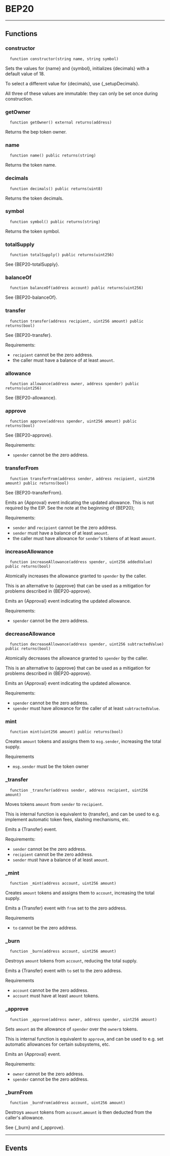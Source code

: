 # BEP20




___

## Functions

### constructor

```solidity
  function constructor(string name, string symbol)
```

Sets the values for {name} and {symbol}, initializes {decimals} with
a default value of 18.

To select a different value for {decimals}, use {_setupDecimals}.

All three of these values are immutable: they can only be set once during
construction.



### getOwner

```solidity
  function getOwner() external returns(address)
```

Returns the bep token owner.



### name

```solidity
  function name() public returns(string)
```

Returns the token name.



### decimals

```solidity
  function decimals() public returns(uint8)
```

Returns the token decimals.



### symbol

```solidity
  function symbol() public returns(string)
```

Returns the token symbol.



### totalSupply

```solidity
  function totalSupply() public returns(uint256)
```

See {BEP20-totalSupply}.



### balanceOf

```solidity
  function balanceOf(address account) public returns(uint256)
```

See {BEP20-balanceOf}.



### transfer

```solidity
  function transfer(address recipient, uint256 amount) public returns(bool)
```

See {BEP20-transfer}.

Requirements:

- `recipient` cannot be the zero address.
- the caller must have a balance of at least `amount`.



### allowance

```solidity
  function allowance(address owner, address spender) public returns(uint256)
```

See {BEP20-allowance}.



### approve

```solidity
  function approve(address spender, uint256 amount) public returns(bool)
```

See {BEP20-approve}.

Requirements:

- `spender` cannot be the zero address.



### transferFrom

```solidity
  function transferFrom(address sender, address recipient, uint256 amount) public returns(bool)
```

See {BEP20-transferFrom}.

Emits an {Approval} event indicating the updated allowance. This is not
required by the EIP. See the note at the beginning of {BEP20};

Requirements:
- `sender` and `recipient` cannot be the zero address.
- `sender` must have a balance of at least `amount`.
- the caller must have allowance for `sender`'s tokens of at least
`amount`.



### increaseAllowance

```solidity
  function increaseAllowance(address spender, uint256 addedValue) public returns(bool)
```

Atomically increases the allowance granted to `spender` by the caller.

This is an alternative to {approve} that can be used as a mitigation for
problems described in {BEP20-approve}.

Emits an {Approval} event indicating the updated allowance.

Requirements:

- `spender` cannot be the zero address.



### decreaseAllowance

```solidity
  function decreaseAllowance(address spender, uint256 subtractedValue) public returns(bool)
```

Atomically decreases the allowance granted to `spender` by the caller.

This is an alternative to {approve} that can be used as a mitigation for
problems described in {BEP20-approve}.

Emits an {Approval} event indicating the updated allowance.

Requirements:

- `spender` cannot be the zero address.
- `spender` must have allowance for the caller of at least
`subtractedValue`.



### mint

```solidity
  function mint(uint256 amount) public returns(bool)
```

Creates `amount` tokens and assigns them to `msg.sender`, increasing
the total supply.

Requirements

- `msg.sender` must be the token owner



### _transfer

```solidity
  function _transfer(address sender, address recipient, uint256 amount)
```

Moves tokens `amount` from `sender` to `recipient`.

This is internal function is equivalent to {transfer}, and can be used to
e.g. implement automatic token fees, slashing mechanisms, etc.

Emits a {Transfer} event.

Requirements:

- `sender` cannot be the zero address.
- `recipient` cannot be the zero address.
- `sender` must have a balance of at least `amount`.



### _mint

```solidity
  function _mint(address account, uint256 amount)
```

Creates `amount` tokens and assigns them to `account`, increasing
the total supply.

Emits a {Transfer} event with `from` set to the zero address.

Requirements

- `to` cannot be the zero address.



### _burn

```solidity
  function _burn(address account, uint256 amount)
```

Destroys `amount` tokens from `account`, reducing the
total supply.

Emits a {Transfer} event with `to` set to the zero address.

Requirements

- `account` cannot be the zero address.
- `account` must have at least `amount` tokens.



### _approve

```solidity
  function _approve(address owner, address spender, uint256 amount)
```

Sets `amount` as the allowance of `spender` over the `owner`s tokens.

This is internal function is equivalent to `approve`, and can be used to
e.g. set automatic allowances for certain subsystems, etc.

Emits an {Approval} event.

Requirements:

- `owner` cannot be the zero address.
- `spender` cannot be the zero address.



### _burnFrom

```solidity
  function _burnFrom(address account, uint256 amount)
```

Destroys `amount` tokens from `account`.`amount` is then deducted
from the caller's allowance.

See {_burn} and {_approve}.




___

## Events

